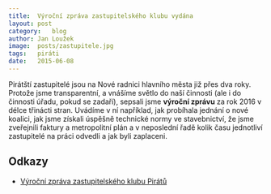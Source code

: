```yaml
---
title:	Výroční zpráva zastupitelského klubu vydána
layout:	post
category:	blog
author:	Jan Loužek
image:	posts/zastupitele.jpg
tags:	piráti
date:	2015-06-08
---
```


Pirátští zastupitelé jsou na Nové radnici hlavního města již přes dva roky. Protože jsme transparentní, a vnášíme světlo do naší činnosti (ale i do činnosti úřadu, pokud se zadaří), sepsali jsme **výroční zprávu** za rok 2016 v délce třinácti stran. Uvádíme v ní například, jak probíhala jednání o nové koalici, jak jsme získali úspěšně technické normy ve stavebnictví, že jsme zveřejnili faktury a metropolitní plán a v neposlední řadě kolik času jednotliví zastupitelé na práci odvedli a jak byli zaplaceni.

## Odkazy

* [Výroční zpráva zastupitelského klubu Pirátů](https://github.com/pirati-cz/KlubPraha/blob/master/materialy/vyrocni-zprava/vyrocni-zprava-2016.pdf)


